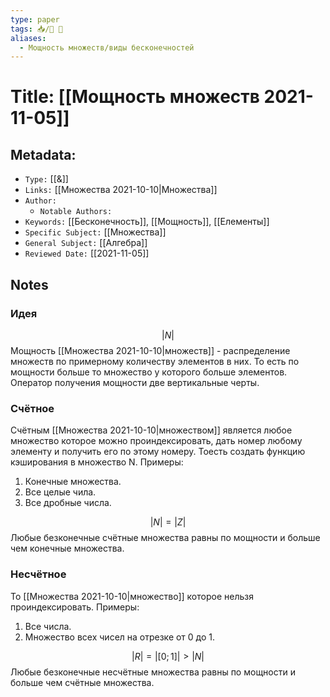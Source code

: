 ```yaml
---
type: paper
tags: 📥️/📜️ 🔢
aliases:
  - Мощность множеств/виды бесконечностей
---
```




# Title: **[[Мощность множеств 2021-11-05]]**


## Metadata:

- `Type:` [[&]]
- `Links:` [[Множества 2021-10-10|Множества]]
- `Author:` 
	- `Notable Authors:` 
- `Keywords:` [[Бесконечность]], [[Мощность]], [[Елементы]]
- `Specific Subject:` [[Множества]]
- `General Subject:` [[Алгебра]]
- `Reviewed Date:` [[2021-11-05]]

## Notes
### Идея
$$|N|$$
Мощность [[Множества 2021-10-10|множеств]] - распределение множеств по примерному количеству элементов в них. То есть по мощности больше то множество у которого больше элементов. Оператор получения мощности две вертикальные черты.

### Счётное
Счётным [[Множества 2021-10-10|множеством]] является любое множество которое можно проиндексировать, дать номер любому элементу и получить его по этому номеру. Тоесть создать функцию кэширования в множество N.
Примеры:
1) Конечные множества.
2) Все целые чила.
3) Все дробные числа.

$$|N| = |Z|$$
Любые безконечные счётные множества равны по мощности и больше чем конечные множества.

### Несчётное
То [[Множества 2021-10-10|множество]] которое нельзя проиндексировать.
Примеры:
1) Все числа.
2) Множество всех чисел на отрезке от 0 до 1.

$$|R| = |[0;1]| > |N|$$
Любые безконечные несчётные множества равны по мощности и больше чем счётные множества.